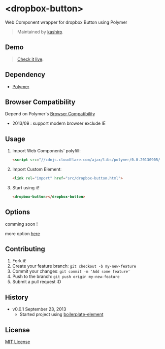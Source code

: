 # &lt;dropbox-button&gt;

Web Component wrapper for dropbox Button using Polymer

> Maintained by [kashiro](https://github.com/kashiro).

## Demo

> [Check it live](http://kashiro.github.io/dropbox-button/index.html).

## Dependency

* [Polymer](http://www.polymer-project.org/)

## Browser Compatibility

Depend on Polymer's [Browser Compatibility](http://www.polymer-project.org/compatibility.html)

* 2013/09 : support modern browser exclude IE

## Usage

1. Import Web Components' polyfill:

	```html
	<script src="//cdnjs.cloudflare.com/ajax/libs/polymer/0.0.20130905/polymer.min.js"></script>
	```

2. Import Custom Element:

	```html
	<link rel="import" href="src/dropbox-button.html">
	```

3. Start using it!

	```html
	<dropbox-button></dropbox-button>
	```

## Options

comming soon !

more option [here](https://www.dropbox.com/developers/dropins)


## Contributing

1. Fork it!
2. Create your feature branch: `git checkout -b my-new-feature`
3. Commit your changes: `git commit -m 'Add some feature'`
4. Push to the branch: `git push origin my-new-feature`
5. Submit a pull request :D

## History

* v0.0.1 September 23, 2013
	* Started project using [boilerplate-element](https://github.com/customelements/boilerplate-element)

## License

[MIT License](http://opensource.org/licenses/MIT)
